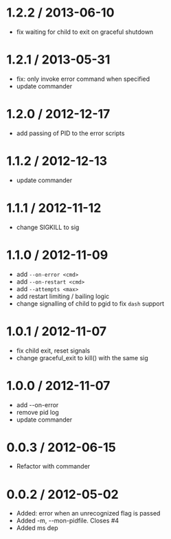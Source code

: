 
1.2.2 / 2013-06-10 
==================

 * fix waiting for child to exit on graceful shutdown

1.2.1 / 2013-05-31 
==================

 * fix: only invoke error command when specified
 * update commander

1.2.0 / 2012-12-17 
==================

  * add passing of PID to the error scripts

1.1.2 / 2012-12-13 
==================

  * update commander

1.1.1 / 2012-11-12 
==================

  * change SIGKILL to sig

1.1.0 / 2012-11-09 
==================

  * add `--on-error <cmd>`
  * add `--on-restart <cmd>`
  * add `--attempts <max>`
  * add restart limiting / bailing logic
  * change signalling of child to pgid to fix `dash` support

1.0.1 / 2012-11-07 
==================

  * fix child exit, reset signals
  * change graceful_exit to kill() with the same sig

1.0.0 / 2012-11-07 
==================

  * add --on-error <cmd>
  * remove pid log
  * update commander

0.0.3 / 2012-06-15 
==================

  * Refactor with commander

0.0.2 / 2012-05-02 
==================

  * Added: error when an unrecognized flag is passed
  * Added -m, --mon-pidfile. Closes #4
  * Added ms dep

